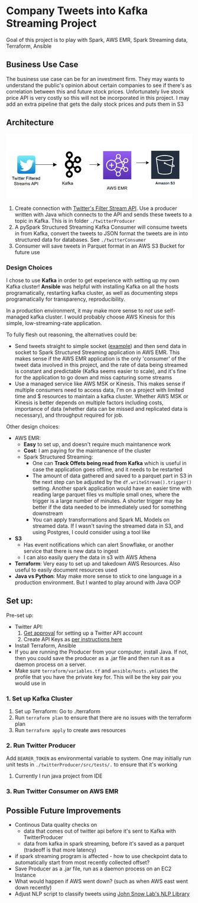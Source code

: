 # Company Tweets into Kafka Streaming Project
Goal of this project is to play with Spark, AWS EMR, Spark Streaming data, Terraform, Ansible

## Business Use Case

The business use case can be for an investment firm. They may wants to understand the public's opinion about certain companies to see if there's as correlation between this and future stock prices. Unfortunately live stock price API is very costly so this will not be incorporated in this project. I may add an extra pipeline that gets the daily stock prices and puts them in S3

## Architecture
![Pipeline of Data](_img/architecture.png)

1. Create connection with [Twitter's Filter Stream API](https://developer.twitter.com/en/docs/twitter-api/tweets/filtered-stream/introduction). Use a producer written with Java which connects to the API and sends these tweets to a topic in Kafka. This is in folder `./twitterProducer`
3. A pySpark Structured Streaming Kafka Consumer will consume tweets in from Kafka, convert the tweets to JSON format the tweets are in into structured data for databases. See `./twitterConsumer`
4. Consumer will save tweets in Parquet format in an AWS S3 Bucket for future use
    

### Design Choices
I chose to use **Kafka** in order to get experience with setting up my own Kafka cluster! **Ansible** was helpful with installing Kafka on all the hosts programatically, restarting kafka cluster, as well as documenting steps programatically for transparency, reproducibility.

In a production environment, it may make more sense to *not* use self-managed kafka cluster. I would probably choose AWS Kinesis for this simple, low-streaming-rate application. 

To fully flesh out reasoning, the alternatives could be:
* Send tweets straight to simple socket ([example](https://towardsdatascience.com/sentiment-analysis-on-streaming-twitter-data-using-spark-structured-streaming-python-fc873684bfe3)) and then send data in socket to Spark Structured Streaming application in AWS EMR. This makes sense if the AWS EMR application is the only 'consumer' of the tweet data involved in this project, and the rate of data being streamed is constant and predictable (Kafka seems easier to scale), and it's fine for the application to go down and miss capturing some streams 
* Use a managed service like AWS MSK or Kinesis. This makes sense if multiple consumers need to access data, I'm on a project with limited time and $ resources to maintain a kafka cluster. Whether AWS MSK or Kinesis is better depends on multiple factors including costs, importance of data (whether data can be missed and replicated data is necessary), and throughput required for job. 

Other design choices:
* AWS EMR:
    * **Easy** to set up, and doesn't require much maintanence work
    * **Cost**: I am paying for the maintanence of the cluster
    * Spark Structured Streaming:
        * One can **Track Offets being read from Kafka** which is useful in case the application goes offline, and it needs to be restarted 
        * The amount of data gathered and saved to a parquet part in S3 in the next step can be adjusted by the `df.writeStream().trigger()` setting. Another spark application would have an easier time with reading large parquet files vs multiple small ones, where the trigger is a large number of minutes. A shorter trigger may be better if the data needed to be immediately used for something downstream
        * You can apply transformations and Spark ML Models on streamed data. If I wasn't saving the streamed data in S3, and using Postgres, I could consider using a tool like 
* **S3**
    * Has event notifications which can alert Snowflake, or another service that there is new data to ingest
    * I can also easily query the data in s3 with AWS Athena
* **Terraform**: Very easy to set up and takedown AWS Resources. Also useful to easily document resources used
* **Java vs Python**: May make more sense to stick to one language in a production environment. But I wanted to play around with Java OOP


## Set up:
Pre-set up:
* Twitter API:
    1. [Get approval](https://developer.twitter.com/en/apply-for-access) for setting up a Twitter API account
    2. Create API Keys as [per instructions here](https://developer.twitter.com/en/docs/twitter-api/tweets/filtered-stream/quick-start)
* Install Terraform, Ansible
* If you are running the Producer from your computer, install Java. If not, then you could save the producer as a .jar file and then run it as a daemon process on a server.
* Make sure `terraform/variables.tf` and `ansible/hosts.yml`uses the profile that you have the private key for. This will be the key pair you would use in 

### 1. Set up Kafka Cluster 
1. Set up Terraform: Go to ./terraform
2. Run `terraform plan` to ensure that there are no issues with the terraform plan
3. Run `terraform apply` to create aws resources
### 2. Run Twitter Producer
Add `BEARER_TOKEN` as environmental variable to system. One may initially run unit tests in `./twitterProducer/src/tests/.` to ensure that it's working
1. Currently I run java project from IDE
### 3. Run Twitter Consumer on AWS EMR

## Possible Future Improvements
* Continous Data quality checks on
	* data that comes out of twitter api before it's sent to Kafka with TwitterProducer
	* data from kafka in spark streaming, before it's saved as a parquet (tradeoff is that more latency)
* if spark streaming program is affected - how to use checkpoint data to automatically start from most recently collected offset?
* Save Producer as a .jar file, run as a daemon process on an EC2 Instance
* What would happen if AWS went down? (such as when AWS east went down recently)
* Adjust NLP script to classify tweets using [John Snow Lab's NLP Library](https://nlp.johnsnowlabs.com/)